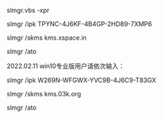 
slmgr.vbs -xpr

slmgr /ipk TPYNC-4J6KF-4B4GP-2HD89-7XMP6

slmgr /skms kms.xspace.in

slmgr /ato


2022.02.11
win10专业版用户请依次输入：

slmgr /ipk W269N-WFGWX-YVC9B-4J6C9-T83GX

slmgr /skms kms.03k.org

slmgr /ato